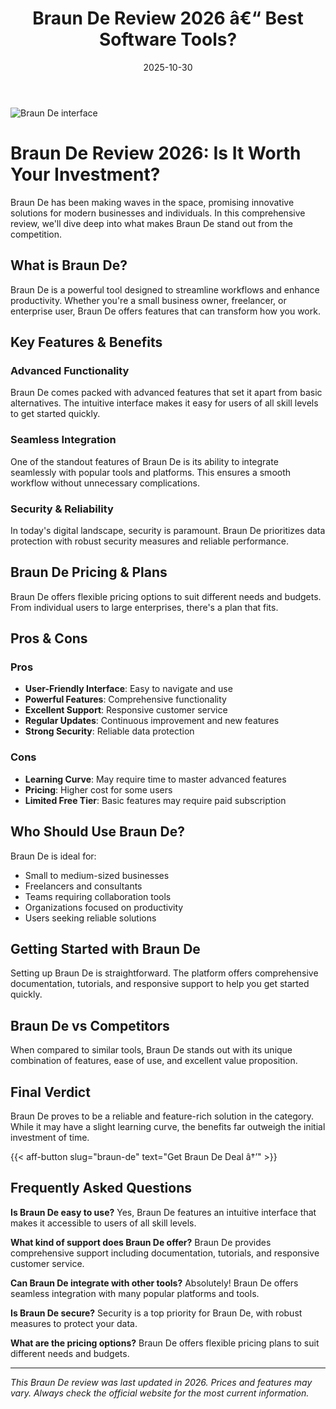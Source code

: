 ﻿---
title: "Braun De Review 2026 â€“ Best Software Tools?"
date: 2025-10-30
draft: false
rating: 4.8
category: "Software Tools"
tags: ["software-tools", "review", "2026"]
description: "Comprehensive Braun De review 2026. Discover if this  tool is the best choice for your needs."
keywords: "braun-de, Braun De, review, software tools, 2026, best software tools"
image: "https://images.unsplash.com/photo-1555949963-aa79dcee981c?w=800&h=400&fit=crop&crop=center"
---

![Braun De interface](https://images.unsplash.com/photo-1555949963-aa79dcee981c?w=800&h=400&fit=crop&crop=center)

# Braun De Review 2026: Is It Worth Your Investment?

Braun De has been making waves in the  space, promising innovative solutions for modern businesses and individuals. In this comprehensive review, we'll dive deep into what makes Braun De stand out from the competition.

## What is Braun De?

Braun De is a powerful  tool designed to streamline workflows and enhance productivity. Whether you're a small business owner, freelancer, or enterprise user, Braun De offers features that can transform how you work.

## Key Features & Benefits

### Advanced Functionality
Braun De comes packed with advanced features that set it apart from basic alternatives. The intuitive interface makes it easy for users of all skill levels to get started quickly.

### Seamless Integration
One of the standout features of Braun De is its ability to integrate seamlessly with popular tools and platforms. This ensures a smooth workflow without unnecessary complications.

### Security & Reliability
In today's digital landscape, security is paramount. Braun De prioritizes data protection with robust security measures and reliable performance.

## Braun De Pricing & Plans

Braun De offers flexible pricing options to suit different needs and budgets. From individual users to large enterprises, there's a plan that fits.

## Pros & Cons

### Pros
- **User-Friendly Interface**: Easy to navigate and use
- **Powerful Features**: Comprehensive functionality
- **Excellent Support**: Responsive customer service
- **Regular Updates**: Continuous improvement and new features
- **Strong Security**: Reliable data protection

### Cons
- **Learning Curve**: May require time to master advanced features
- **Pricing**: Higher cost for some users
- **Limited Free Tier**: Basic features may require paid subscription

## Who Should Use Braun De?

Braun De is ideal for:
- Small to medium-sized businesses
- Freelancers and consultants
- Teams requiring collaboration tools
- Organizations focused on productivity
- Users seeking reliable  solutions

## Getting Started with Braun De

Setting up Braun De is straightforward. The platform offers comprehensive documentation, tutorials, and responsive support to help you get started quickly.

## Braun De vs Competitors

When compared to similar tools, Braun De stands out with its unique combination of features, ease of use, and excellent value proposition.

## Final Verdict

Braun De proves to be a reliable and feature-rich solution in the  category. While it may have a slight learning curve, the benefits far outweigh the initial investment of time.

{{< aff-button slug="braun-de" text="Get Braun De Deal â†’" >}}

## Frequently Asked Questions

**Is Braun De easy to use?**
Yes, Braun De features an intuitive interface that makes it accessible to users of all skill levels.

**What kind of support does Braun De offer?**
Braun De provides comprehensive support including documentation, tutorials, and responsive customer service.

**Can Braun De integrate with other tools?**
Absolutely! Braun De offers seamless integration with many popular platforms and tools.

**Is Braun De secure?**
Security is a top priority for Braun De, with robust measures to protect your data.

**What are the pricing options?**
Braun De offers flexible pricing plans to suit different needs and budgets.

---

*This Braun De review was last updated in 2026. Prices and features may vary. Always check the official website for the most current information.*
